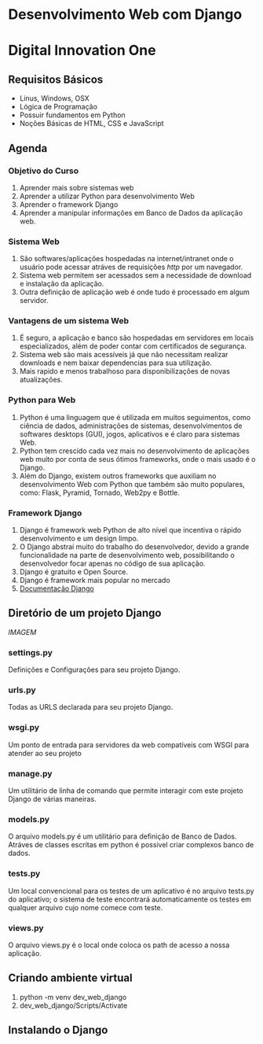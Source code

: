 # Desenvolvimento Web com Django
# Digital Innovation One

## Requisitos Básicos
- Linus, Windows, OSX
- Lógica de Programação
- Possuir fundamentos em Python
- Noções Básicas de HTML, CSS e JavaScript

## Agenda

### Objetivo do Curso
1. Aprender mais sobre sistemas web
2. Aprender a utilizar Python para desenvolvimento Web
3. Aprender o framework Django
4. Aprender a manipular informações em Banco de Dados da aplicação web.

### Sistema Web
1. São softwares/aplicações hospedadas na internet/intranet onde o usuário pode acessar atráves de requisições _http_ por um navegador.
2. Sistema web permitem ser acessados sem a necessidade de download e instalação da aplicação. 
3. Outra definição de aplicação web é onde tudo é processado em algum servidor. 

### Vantagens de um sistema Web
1. É seguro, a aplicação e banco são hospedadas em servidores em locais especializados, além de poder contar com certificados de segurança. 
2. Sistema web são mais acessíveis já que não necessitam realizar downloads e nem baixar dependencias para sua utilização. 
3. Mais rapido e menos trabalhoso para disponibilizações de novas atualizações. 

### Python para Web
1. Python é uma linguagem que é utilizada em muitos seguimentos, como ciência de dados, administrações de sistemas, desenvolvimentos de softwares desktops (GUI), jogos, aplicativos e é claro para sistemas Web.
2. Python tem crescido cada vez mais no desenvolvimento de aplicações web muito por conta de  seus ótimos frameworks, onde o mais usado é o Django.
3. Além do Django, existem outros frameworks que auxiliam no desenvolvimento Web com Python que também são muito populares, como: Flask, Pyramid, Tornado, Web2py e Bottle.

### Framework Django
1. Django é framework web Python de alto nível que incentiva o rápido desenvolvimento e um design limpo. 
2. O Django abstrai muito do trabalho do desenvolvedor, devido a grande funcionalidade na parte de desenvolvimento web, possibilitando o desenvolvedor focar apenas no código de sua aplicação. 
3. Django é gratuito e Open Source.
4. Django é framework mais popular no mercado
5. [Documentação Django](https://docs.djangoproject.com/en/3.2/)

## Diretório de um projeto Django

_IMAGEM_

### settings.py
<p>Definições e Configurações para seu projeto Django.</p>

### urls.py
<p>Todas as URLS declarada para seu projeto Django.</p>

### wsgi.py
<p>Um ponto de entrada para servidores da web compatíveis com WSGI para atender ao seu projeto</p>

### manage.py
<p>Um utilitário de linha de comando que permite interagir com este projeto Django de várias maneiras.</p>

### models.py
<p>O arquivo models.py é um utilitário para definição de Banco de Dados. Atráves de classes escritas em python é possivel criar complexos banco de dados.</p>

### tests.py
<p>Um local convencional para os testes de um aplicativo é no arquivo tests.py do aplicativo; o sistema de teste encontrará automaticamente os testes em qualquer arquivo cujo nome comece com teste.</p>

### views.py
<p>O arquivo views.py é o local onde coloca os path de acesso a nossa aplicação.</p>

## Criando ambiente virtual
1. python -m venv dev_web_django
2. dev_web_django/Scripts/Activate

## Instalando o Django
